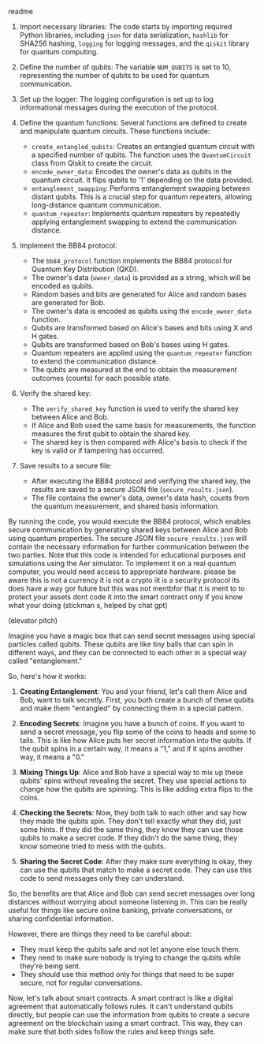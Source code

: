 readme
1. Import necessary libraries: The code starts by importing required Python libraries, including `json` for data serialization, `hashlib` for SHA256 hashing, `logging` for logging messages, and the `qiskit` library for quantum computing.

2. Define the number of qubits: The variable `NUM_QUBITS` is set to 10, representing the number of qubits to be used for quantum communication.

3. Set up the logger: The logging configuration is set up to log informational messages during the execution of the protocol.

4. Define the quantum functions: Several functions are defined to create and manipulate quantum circuits. These functions include:
   - `create_entangled_qubits`: Creates an entangled quantum circuit with a specified number of qubits. The function uses the `QuantumCircuit` class from Qiskit to create the circuit.
   - `encode_owner_data`: Encodes the owner's data as qubits in the quantum circuit. It flips qubits to '1' depending on the data provided.
   - `entanglement_swapping`: Performs entanglement swapping between distant qubits. This is a crucial step for quantum repeaters, allowing long-distance quantum communication.
   - `quantum_repeater`: Implements quantum repeaters by repeatedly applying entanglement swapping to extend the communication distance.

5. Implement the BB84 protocol:
   - The `bb84_protocol` function implements the BB84 protocol for Quantum Key Distribution (QKD).
   - The owner's data (`owner_data`) is provided as a string, which will be encoded as qubits.
   - Random bases and bits are generated for Alice and random bases are generated for Bob.
   - The owner's data is encoded as qubits using the `encode_owner_data` function.
   - Qubits are transformed based on Alice's bases and bits using X and H gates.
   - Qubits are transformed based on Bob's bases using H gates.
   - Quantum repeaters are applied using the `quantum_repeater` function to extend the communication distance.
   - The qubits are measured at the end to obtain the measurement outcomes (counts) for each possible state.

6. Verify the shared key:
   - The `verify_shared_key` function is used to verify the shared key between Alice and Bob.
   - If Alice and Bob used the same basis for measurements, the function measures the first qubit to obtain the shared key.
   - The shared key is then compared with Alice's basis to check if the key is valid or if tampering has occurred.

7. Save results to a secure file:
   - After executing the BB84 protocol and verifying the shared key, the results are saved to a secure JSON file (`secure_results.json`).
   - The file contains the owner's data, owner's data hash, counts from the quantum measurement, and shared basis information.

By running the code, you would execute the BB84 protocol, which enables secure communication by generating shared keys between Alice and Bob using quantum properties. The secure JSON file `secure_results.json` will contain the necessary information for further communication between the two parties. Note that this code is intended for educational purposes and simulations using the Aer simulator. To implement it on a real quantum computer, you would need access to appropriate hardware.  please be aware this is not a currency it is not a crypto iit is a security protocol its does have a way gor future but this was not mentbfor that it is ment to to protect your assets dont code it into the smart contract only if you know what your doing
(stickman s, helped by chat gpt)

(elevator pitch) 

Imagine you have a magic box that can send secret messages using special particles called qubits. These qubits are like tiny balls that can spin in different ways, and they can be connected to each other in a special way called "entanglement."

So, here's how it works:

1. **Creating Entanglement**: You and your friend, let's call them Alice and Bob, want to talk secretly. First, you both create a bunch of these qubits and make them "entangled" by connecting them in a special pattern.

2. **Encoding Secrets**: Imagine you have a bunch of coins. If you want to send a secret message, you flip some of the coins to heads and some to tails. This is like how Alice puts her secret information into the qubits. If the qubit spins in a certain way, it means a "1," and if it spins another way, it means a "0."

3. **Mixing Things Up**: Alice and Bob have a special way to mix up these qubits' spins without revealing the secret. They use special actions to change how the qubits are spinning. This is like adding extra flips to the coins.

4. **Checking the Secrets**: Now, they both talk to each other and say how they made the qubits spin. They don't tell exactly what they did, just some hints. If they did the same thing, they know they can use those qubits to make a secret code. If they didn't do the same thing, they know someone tried to mess with the qubits.

5. **Sharing the Secret Code**: After they make sure everything is okay, they can use the qubits that match to make a secret code. They can use this code to send messages only they can understand.

So, the benefits are that Alice and Bob can send secret messages over long distances without worrying about someone listening in. This can be really useful for things like secure online banking, private conversations, or sharing confidential information.

However, there are things they need to be careful about:
- They must keep the qubits safe and not let anyone else touch them.
- They need to make sure nobody is trying to change the qubits while they're being sent.
- They should use this method only for things that need to be super secure, not for regular conversations.

Now, let's talk about smart contracts. A smart contract is like a digital agreement that automatically follows rules. It can't understand qubits directly, but people can use the information from qubits to create a secure agreement on the blockchain using a smart contract. This way, they can make sure that both sides follow the rules and keep things safe.
